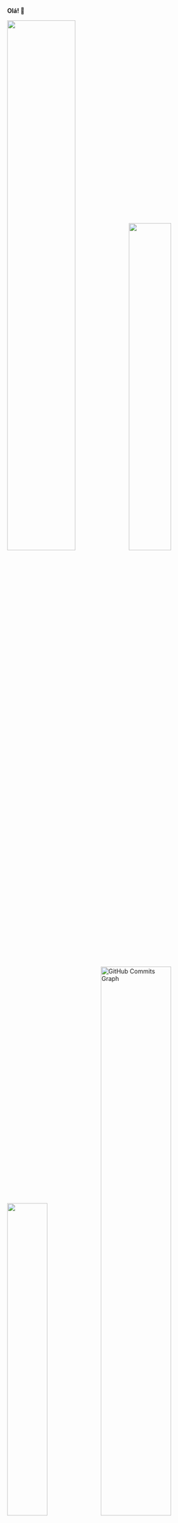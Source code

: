 **Olá! 👋**

<p align="left">
<img width="56%" src="https://github-readme-stats.vercel.app/api?username=afazevedo&hide=contribs,prs&count_private=true&include_all_commits=true&show_icons=true&theme=dracula&icon_color=DAD3AF&hide_border=true&border_radius=15&bg_color=0d1117"/><img width="44%" src="http://github-readme-streak-stats.herokuapp.com?user=afazevedo&theme=dracula&hide_border=true&date_format=M%20j%5B%2C%20Y%5D&background=0D1117&sideNums=FFF"/>
 <img width="43%" src="https://github-readme-stats.vercel.app/api/top-langs?username=afazevedo&hide=c%23,scss&count_private=true&include_all_commits=true&show_icons=true&theme=dracula&icon_color=DAD3AF&layout=compact&hide_border=true&border_radius=15&bg_color=0d1117"/><img width="57%" src="https://activity-graph.herokuapp.com/graph?username=afazevedo&theme=dracula&icon_color=DAD3AF&hide_border=true&border_radius=15&bg_color=0d1117&point=FFF" alt="GitHub Commits Graph" /></a>
</p>

## about me
<p align="justify">
Sou bacharel em Matemática Aplicada e Computacional pela UFRRJ desde 2018, mestre em Engenharia da Computação pela UFRJ/COPPE com ênfase em Otimização desde 2021 e 
atualmente doutoranda em Engenharia da Computação pela UFRJ/COPPE com ênfase em Otimização. Trabalho na FGV Energia desde 2021 como pesquisadora na área de planejamento energético. Gosto muito de resolver problemas e de dar aulas. Nas horas livres, gosto de jogar, ler livros e ver reality shows duvidosos.
</p>

 
## techs && skills
<p align="justify">
 <img alt="Python" src="https://img.shields.io/badge/Python-%230d1117?style=for-the-badge&logo=python"/>
  <img alt="Julia" src="https://img.shields.io/badge/Julia-%230d1117?style=for-the-badge&logo=julia"/>
  <img alt="C++" src="https://img.shields.io/badge/C++-%230d1117?style=for-the-badge&logo=cplusplus"/>
  <img alt="CPLEX" src="https://img.shields.io/badge/CPLEX-%230d1117?style=for-the-badge&logo=CPLEX"/>
  <img alt="Gurobi" src="https://img.shields.io/badge/Gurobi-%230d1117?style=for-the-badge&logo=gurobi"/>
  <img alt="PowerBI" src="https://img.shields.io/badge/PowerBI-%230d1117?style=for-the-badge&logo=powerbi"/>
  <img alt="Latex" src="https://img.shields.io/badge/LaTeX-%230d1117?style=for-the-badge&logo=latex"/>
</p>
 
## social && contact
<p align="justify">
<a href="https://www.linkedin.com/in/afazevedo"><img src="https://img.shields.io/badge/linkedin-%230d1117.svg?style=for-the-badge&logo=linkedin&logoColor=0077B5"/></a>
 <a href="mailto:afazevedo29@gmail.com?subject=Oi%20Amanda,%20te%20vi%20no%20Github"><img src="https://img.shields.io/badge/Email-%230d1117.svg?style=for-the-badge&logo=gmail&logoColor=#E4405F"/></a>
</p>




